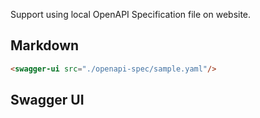 Support using local OpenAPI Specification file on website.

## Markdown

```html
<swagger-ui src="./openapi-spec/sample.yaml"/>
```

## Swagger UI

<swagger-ui src="./openapi-spec/v3.1/non-oauth-scopes.yaml"/>

<swagger-ui src="./openapi-spec/v3.1/webhook-example.yaml"/>
